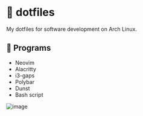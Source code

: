 # 📂 dotfiles

My dotfiles for software development on Arch Linux.

## 🤖 Programs

* Neovim
* Alacritty
* i3-gaps
* Polybar
* Dunst
* Bash script

![image](https://i.imgur.com/TK4eHZA.png)
